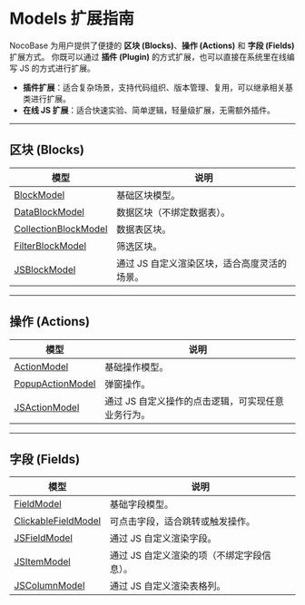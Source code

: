 # Models 扩展指南

NocoBase 为用户提供了便捷的 **区块 (Blocks)**、**操作 (Actions)** 和 **字段 (Fields)** 扩展方式。
你既可以通过 **插件 (Plugin)** 的方式扩展，也可以直接在系统里在线编写 JS 的方式进行扩展。

* **插件扩展**：适合复杂场景，支持代码组织、版本管理、复用，可以继承相关基类进行扩展。
* **在线 JS 扩展**：适合快速实验、简单逻辑，轻量级扩展，无需额外插件。

---

## 区块 (Blocks)

| 模型                       | 说明                         |
| ------------------------ | -------------------------- |
| [BlockModel](/models/blocks/block-model)           | 基础区块模型。                    |
| [DataBlockModel](/models/blocks/data-block-model)       | 数据区块（不绑定数据表）。 |
| [CollectionBlockModel](/models/blocks/collection-block-model) | 数据表区块。     |
| [FilterBlockModel](/models/blocks/filter-block-model)     | 筛选区块。                 |
| [JSBlockModel](/models/blocks/js-block-model)         | 通过 JS 自定义渲染区块，适合高度灵活的场景。 |

---

## 操作 (Actions)

| 模型                   | 说明                        |
| -------------------- | ------------------------- |
| [ActionModel](/models/actions/action-model)      | 基础操作模型。 |
| [PopupActionModel](/models/actions/popup-action-model) | 弹窗操作。     |
| [JSActionModel](/models/actions/js-action-model)    | 通过 JS 自定义操作的点击逻辑，可实现任意业务行为。 |

---

## 字段 (Fields)

| 模型                      | 说明               |
| ----------------------- | ---------------- |
| [FieldModel](/models/fields/field-model)          | 基础字段模型。          |
| [ClickableFieldModel](/models/fields/clickable-field-model) | 可点击字段，适合跳转或触发操作。 |
| [JSFieldModel](/models/fields/js-field-model)        | 通过 JS 自定义渲染字段。   |
| [JSItemModel](/models/fields/js-item-model)         | 通过 JS 自定义渲染的项（不绑定字段信息）。    |
| [JSColumnModel](/models/fields/js-column-model)       | 通过 JS 自定义渲染表格列。     |
